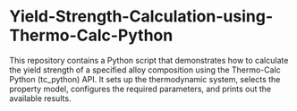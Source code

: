 # Yield-Strength-Calculation-using-Thermo-Calc-Python
This repository contains a Python script that demonstrates how to calculate the yield strength of a specified alloy composition using the Thermo-Calc Python (tc_python) API. It sets up the thermodynamic system, selects the property model, configures the required parameters, and prints out the available results.
